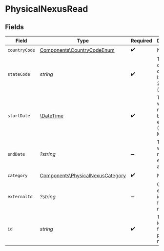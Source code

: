 # PhysicalNexusRead


## Fields

| Field                                                                                   | Type                                                                                    | Required                                                                                | Description                                                                             |
| --------------------------------------------------------------------------------------- | --------------------------------------------------------------------------------------- | --------------------------------------------------------------------------------------- | --------------------------------------------------------------------------------------- |
| `countryCode`                                                                           | [Components\CountryCodeEnum](../../Models/Components/CountryCodeEnum.md)                | :heavy_check_mark:                                                                      | N/A                                                                                     |
| `stateCode`                                                                             | *string*                                                                                | :heavy_check_mark:                                                                      | The state or province code in<br/>                            ISO 3166-2 format (e.g., CA). |
| `startDate`                                                                             | [\DateTime](https://www.php.net/manual/en/class.datetime.php)                           | :heavy_check_mark:                                                                      | The date when the nexus became<br/>                            effective (YYYY-MM-DD).  |
| `endDate`                                                                               | *?string*                                                                               | :heavy_minus_sign:                                                                      | The date when the<br/>                                        nexus ended, if applicable. |
| `category`                                                                              | [Components\PhysicalNexusCategory](../../Models/Components/PhysicalNexusCategory.md)    | :heavy_check_mark:                                                                      | N/A                                                                                     |
| `externalId`                                                                            | *?string*                                                                               | :heavy_minus_sign:                                                                      | Optional<br/>                                        external identifier for the nexus. |
| `id`                                                                                    | *string*                                                                                | :heavy_check_mark:                                                                      | The unique identifier for the physical nexus.                                           |